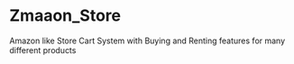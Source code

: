 # Zmaaon_Store
Amazon like Store Cart System with Buying and Renting features for many different products
